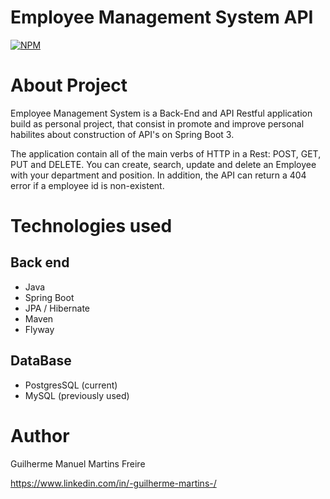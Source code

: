 # Employee Management System API
[![NPM](https://img.shields.io/npm/l/react)](https://github.com/DevGuilhermeMartins/workshop-springboot3-jpa/blob/main/LICENSE) 

# About Project

Employee Management System is a Back-End and API Restful application build as personal project, that consist in promote and improve personal habilites
about construction of API's on Spring Boot 3.

The application contain all of the main verbs of HTTP in a Rest: POST, GET, PUT and DELETE. You can create, search, update and delete an Employee with your department and position.
In addition, the API can return a 404 error if a employee id is non-existent.

# Technologies used
## Back end
- Java
- Spring Boot
- JPA / Hibernate
- Maven
- Flyway

## DataBase
- PostgresSQL (current)
- MySQL (previously used)

# Author

Guilherme Manuel Martins Freire

https://www.linkedin.com/in/-guilherme-martins-/
